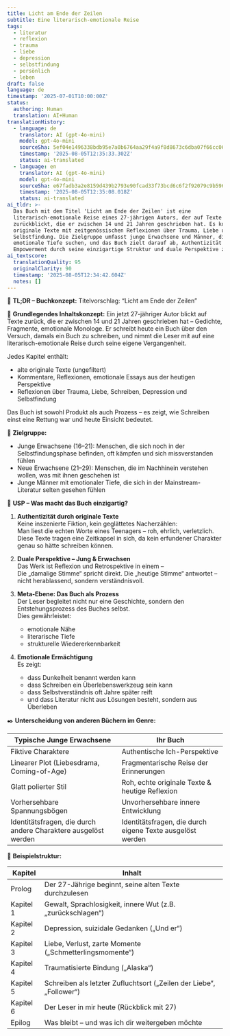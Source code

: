 ```yaml
---
title: Licht am Ende der Zeilen
subtitle: Eine literarisch-emotionale Reise
tags:
  - literatur
  - reflexion
  - trauma
  - liebe
  - depression
  - selbstfindung
  - persönlich
  - leben
draft: false
language: de
timestamp: '2025-07-01T10:00:00Z'
status:
  authoring: Human
  translation: AI+Human
translationHistory:
  - language: de
    translator: AI (gpt-4o-mini)
    model: gpt-4o-mini
    sourceSha: 5ef04e1496338bdb95e7a0b6764aa29f4a9f8d8673c6dba07f66cc06750ab9fb
    timestamp: '2025-08-05T12:35:33.302Z'
    status: ai-translated
  - language: en
    translator: AI (gpt-4o-mini)
    model: gpt-4o-mini
    sourceSha: e67fadb3a2e8159d439b2793e90fcad33f73bcd6c6f2f92079c9b596d9cf5612
    timestamp: '2025-08-05T12:35:08.018Z'
    status: ai-translated
ai_tldr: >-
  Das Buch mit dem Titel 'Licht am Ende der Zeilen' ist eine
  literarisch-emotionale Reise eines 27-jährigen Autors, der auf Texte
  zurückblickt, die er zwischen 14 und 21 Jahren geschrieben hat. Es kombiniert
  originale Texte mit zeitgenössischen Reflexionen über Trauma, Liebe und
  Selbstfindung. Die Zielgruppe umfasst junge Erwachsene und Männer, die
  emotionale Tiefe suchen, und das Buch zielt darauf ab, Authentizität und
  Empowerment durch seine einzigartige Struktur und duale Perspektive zu bieten.
ai_textscore:
  translationQuality: 95
  originalClarity: 90
  timestamp: '2025-08-05T12:34:42.604Z'
  notes: []
---
```


📖 **TL;DR – Buchkonzept:**
Titelvorschlag: “Licht am Ende der Zeilen”

🧭 **Grundlegendes Inhaltskonzept:**
Ein jetzt 27-jähriger Autor blickt auf Texte zurück, die er zwischen 14 und 21 Jahren geschrieben hat – Gedichte, Fragmente, emotionale Monologe. Er schreibt heute ein Buch über den Versuch, damals ein Buch zu schreiben, und nimmt die Leser mit auf eine literarisch-emotionale Reise durch seine eigene Vergangenheit.

Jedes Kapitel enthält:

- alte originale Texte (ungefiltert)
- Kommentare, Reflexionen, emotionale Essays aus der heutigen Perspektive
- Reflexionen über Trauma, Liebe, Schreiben, Depression und Selbstfindung

Das Buch ist sowohl Produkt als auch Prozess – es zeigt, wie Schreiben einst eine Rettung war und heute Einsicht bedeutet.

🎯 **Zielgruppe:**

- Junge Erwachsene (16–21): Menschen, die sich noch in der Selbstfindungsphase befinden, oft kämpfen und sich missverstanden fühlen
- Neue Erwachsene (21–29): Menschen, die im Nachhinein verstehen wollen, was mit ihnen geschehen ist
- Junge Männer mit emotionaler Tiefe, die sich in der Mainstream-Literatur selten gesehen fühlen

💎 **USP – Was macht das Buch einzigartig?**

1. **Authentizität durch originale Texte**  
   Keine inszenierte Fiktion, kein geglättetes Nacherzählen:  
   Man liest die echten Worte eines Teenagers – roh, ehrlich, verletzlich.  
   Diese Texte tragen eine Zeitkapsel in sich, da kein erfundener Charakter genau so hätte schreiben können.

2. **Duale Perspektive – Jung & Erwachsen**  
   Das Werk ist Reflexion und Retrospektive in einem –  
   Die „damalige Stimme“ spricht direkt. Die „heutige Stimme“ antwortet – nicht herablassend, sondern verständnisvoll.

3. **Meta-Ebene: Das Buch als Prozess**  
   Der Leser begleitet nicht nur eine Geschichte, sondern den Entstehungsprozess des Buches selbst.  
   Dies gewährleistet:  
   - emotionale Nähe  
   - literarische Tiefe  
   - strukturelle Wiedererkennbarkeit

4. **Emotionale Ermächtigung**  
   Es zeigt:  
   - dass Dunkelheit benannt werden kann  
   - dass Schreiben ein Überlebenswerkzeug sein kann  
   - dass Selbstverständnis oft Jahre später reift  
   - und dass Literatur nicht aus Lösungen besteht, sondern aus Überleben

✒️ **Unterscheidung von anderen Büchern im Genre:**

| Typische Junge Erwachsene                           | Ihr Buch                                     |
| --------------------------------------------- | --------------------------------------------- |
| Fiktive Charaktere                           | Authentische Ich-Perspektive             |
| Linearer Plot (Liebesdrama, Coming-of-Age)      | Fragmentarische Reise der Erinnerungen               |
| Glatt polierter Stil                         | Roh, echte originale Texte & heutige Reflexion |
| Vorhersehbare Spannungsbögen                       | Unvorhersehbare innere Entwicklung                |
| Identitätsfragen, die durch andere Charaktere ausgelöst werden | Identitätsfragen, die durch eigene Texte ausgelöst werden |

🧩 **Beispielstruktur:**

| Kapitel   | Inhalt                                                        |
| --------- | ------------------------------------------------------------- |
| Prolog    | Der 27-Jährige beginnt, seine alten Texte durchzulesen         |
| Kapitel 1 | Gewalt, Sprachlosigkeit, innere Wut (z.B. „zurückschlagen“)       |
| Kapitel 2 | Depression, suizidale Gedanken („Und er“)                      |
| Kapitel 3 | Liebe, Verlust, zarte Momente („Schmetterlingsmomente“)              |
| Kapitel 4 | Traumatisierte Bindung („Alaska“)                             |
| Kapitel 5 | Schreiben als letzter Zufluchtsort („Zeilen der Liebe“, „Follower“)     |
| Kapitel 6 | Der Leser in mir heute (Rückblick mit 27)                 |
| Epilog    | Was bleibt – und was ich dir weitergeben möchte             
